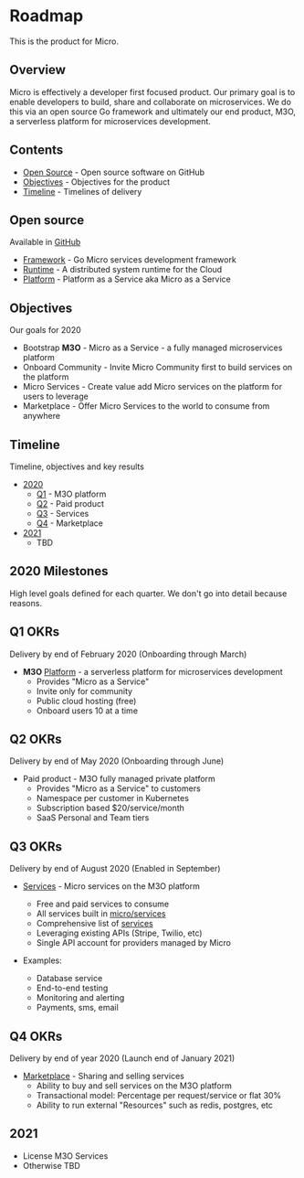 # Roadmap

This is the product for Micro.

## Overview

Micro is effectively a developer first focused product. Our primary goal is to enable developers 
to build, share and collaborate on microservices. We do this via an open source Go framework 
and ultimately our end product, M3O, a serverless platform for microservices development.

## Contents

- [Open Source](#open-source) - Open source software on GitHub
- [Objectives](#objectives) - Objectives for the product
- [Timeline](#timeline) - Timelines of delivery

## Open source

Available in [GitHub](https://github.com/micro)

- [Framework](framework.md) - Go Micro services development framework
- [Runtime](runtime.md) -  A distributed system runtime for the Cloud
- [Platform](platform.md) - Platform as a Service aka Micro as a Service

## Objectives

Our goals for 2020

- Bootstrap **M3O** - Micro as a Service - a fully managed microservices platform
- Onboard Community - Invite Micro Community first to build services on the platform
- Micro Services - Create value add Micro services on the platform for users to leverage
- Marketplace - Offer Micro Services to the world to consume from anywhere

## Timeline

Timeline, objectives and key results

- [2020](#2020-milestones)
  * [Q1](#q1-okrs) - M3O platform
  * [Q2](#q2-okrs) - Paid product
  * [Q3](#q3-okrs) - Services
  * [Q4](#q4-okrs) - Marketplace
- [2021](#2021)
  * TBD

## 2020 Milestones

High level goals defined for each quarter. We don't go into detail because reasons.

## Q1 OKRs

Delivery by end of February 2020 (Onboarding through March)

- **M3O** [Platform](platform.md) - a serverless platform for microservices development
  * Provides "Micro as a Service"
  * Invite only for community
  * Public cloud hosting (free)
  * Onboard users 10 at a time

## Q2 OKRs

Delivery by end of May 2020 (Onboarding through June)

- Paid product - M3O fully managed private platform
  * Provides "Micro as a Service" to customers
  * Namespace per customer in Kubernetes
  * Subscription based $20/service/month
  * SaaS Personal and Team tiers

## Q3 OKRs

Delivery by end of August 2020 (Enabled in September)

- [Services](services.md) - Micro services on the M3O platform
  * Free and paid services to consume
  * All services built in [micro/services](https://github.com/micro/services)
  * Comprehensive list of [services](services.md)
  * Leveraging existing APIs (Stripe, Twilio, etc)
  * Single API account for providers managed by Micro

- Examples:
  * Database service
  * End-to-end testing
  * Monitoring and alerting
  * Payments, sms, email

## Q4 OKRs

Delivery by end of year 2020 (Launch end of January 2021)

- [Marketplace](marketplace.md) - Sharing and selling services
  * Ability to buy and sell services on the M3O platform
  * Transactional model: Percentage per request/service or flat 30%
  * Ability to run external "Resources" such as redis, postgres, etc

## 2021

- License M3O Services
- Otherwise TBD
